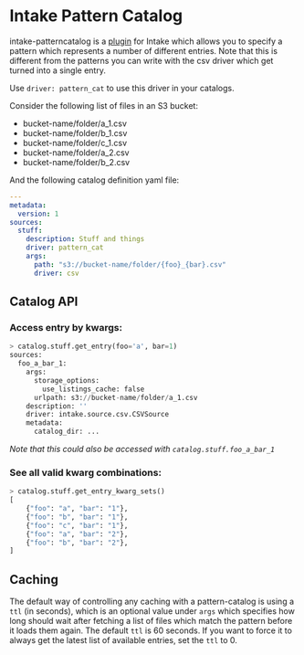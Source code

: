 # Intake Pattern Catalog

intake-patterncatalog is a [plugin](https://intake.readthedocs.io/en/latest/plugin-directory.html) for Intake
which allows you to specify a pattern which represents a number of different entries. Note that this is different from the patterns you can write with the csv driver which get turned into a single entry.

Use `driver: pattern_cat` to use this driver in your catalogs.

Consider the following list of files in an S3 bucket:

* bucket-name/folder/a_1.csv
* bucket-name/folder/b_1.csv
* bucket-name/folder/c_1.csv
* bucket-name/folder/a_2.csv
* bucket-name/folder/b_2.csv

And the following catalog definition yaml file:
```yaml
---
metadata:
  version: 1
sources:
  stuff:
    description: Stuff and things
    driver: pattern_cat
    args:
      path: "s3://bucket-name/folder/{foo}_{bar}.csv"
      driver: csv
```

## Catalog API

### Access entry by kwargs:
```python
> catalog.stuff.get_entry(foo='a', bar=1)
sources:
  foo_a_bar_1:
    args:
      storage_options:
        use_listings_cache: false
      urlpath: s3://bucket-name/folder/a_1.csv
    description: ''
    driver: intake.source.csv.CSVSource
    metadata:
      catalog_dir: ...
```
_Note that this could also be accessed with `catalog.stuff.foo_a_bar_1`_

### See all valid kwarg combinations:
```python
> catalog.stuff.get_entry_kwarg_sets()
[
    {"foo": "a", "bar": "1"},
    {"foo": "b", "bar": "1"},
    {"foo": "c", "bar": "1"},
    {"foo": "a", "bar": "2"},
    {"foo": "b", "bar": "2"},
]
```

## Caching

The default way of controlling any caching with a pattern-catalog is using a `ttl` (in seconds),
which is an optional value under `args` which specifies how long should wait after fetching a list of files
which match the pattern before it loads them again. The default `ttl` is 60 seconds.
If you want to force it to always get the latest list of available entries, set the `ttl` to 0.